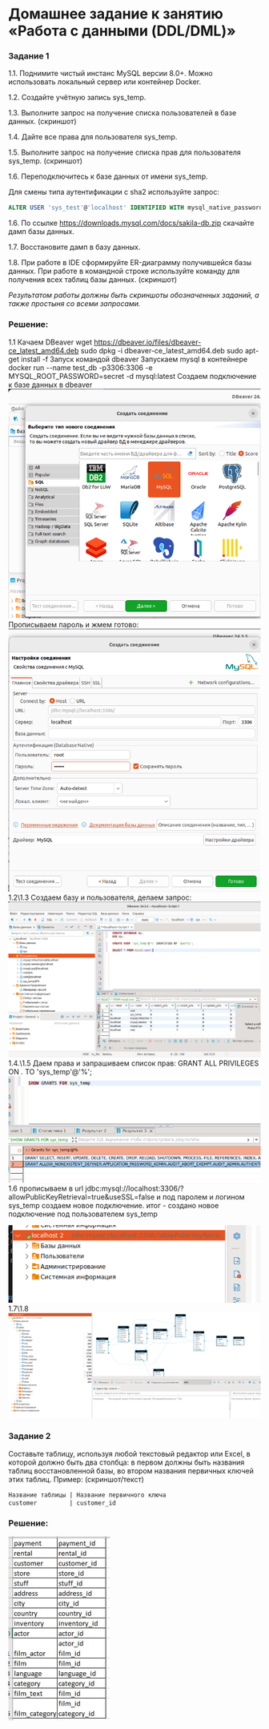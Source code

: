 # Домашнее задание к занятию «Работа с данными (DDL/DML)»

### Задание 1
1.1. Поднимите чистый инстанс MySQL версии 8.0+. Можно использовать локальный сервер или контейнер Docker.

1.2. Создайте учётную запись sys_temp. 

1.3. Выполните запрос на получение списка пользователей в базе данных. (скриншот)

1.4. Дайте все права для пользователя sys_temp. 

1.5. Выполните запрос на получение списка прав для пользователя sys_temp. (скриншот)

1.6. Переподключитесь к базе данных от имени sys_temp.

Для смены типа аутентификации с sha2 используйте запрос: 
```sql
ALTER USER 'sys_test'@'localhost' IDENTIFIED WITH mysql_native_password BY 'password';
```
1.6. По ссылке https://downloads.mysql.com/docs/sakila-db.zip скачайте дамп базы данных.

1.7. Восстановите дамп в базу данных.

1.8. При работе в IDE сформируйте ER-диаграмму получившейся базы данных. При работе в командной строке используйте команду для получения всех таблиц базы данных. (скриншот)

*Результатом работы должны быть скриншоты обозначенных заданий, а также простыня со всеми запросами.*

### Решение:

1.1 Качаем DBeaver 
wget https://dbeaver.io/files/dbeaver-ce_latest_amd64.deb
sudo dpkg -i dbeaver-ce_latest_amd64.deb
sudo apt-get install -f
Запуск командой dbeaver
Запускаем mysql в контейнере docker run --name test_db -p3306:3306 -e MYSQL_ROOT_PASSWORD=secret -d mysql:latest
Создаем подключение к базе данных в dbeaver
![база](image.png)
Прописываем пароль и жмем готово:
![пароль](image-1.png)
1.2\1.3 Создаем базу и пользователя, делаем запрос:
![пользователь](image-2.png)
1.4.\1.5 Даем права и запрашиваем список прав: GRANT ALL PRIVILEGES ON *.* TO 'sys_temp'@'%';
![права](image-3.png)
1.6 прописываем в url jdbc:mysql://localhost:3306/?allowPublicKeyRetrieval=true&useSSL=false
и под паролем и логином sys_temp создаем новое подключение.
итог - создано новое подключение под пользователем sys_temp

![user](image-4.png)
1.7\1.8
![diagramm](image-5.png)


### Задание 2

Составьте таблицу, используя любой текстовый редактор или Excel, в которой должно быть два столбца: в первом должны быть названия таблиц восстановленной базы, во втором названия первичных ключей этих таблиц. Пример: (скриншот/текст)
```
Название таблицы | Название первичного ключа
customer         | customer_id
```

### Решение:

![table](image-6.png)
